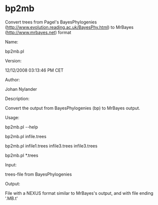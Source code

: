 bp2mb
=====

Convert trees from Pagel's BayesPhylogenies (http://www.evolution.reading.ac.uk/BayesPhy.html) to MrBayes (http://www.mrbayes.net) format

Name:

  bp2mb.pl


Version:

  12/12/2008 03:13:46 PM CET


Author:

  Johan Nylander


Description:

  Convert the output from BayesPhylogenies (bp) to MrBayes output.


Usage:

  bp2mb.pl --help

  bp2mb.pl infile.trees

  bp2mb.pl infile1.trees infile3.trees infile3.trees

  bp2mb.pl *.trees


Input:

  trees-file from BayesPhylogenies


Output:

  File with a NEXUS format similar to MrBayes's output, and with file ending '.MB.t'


